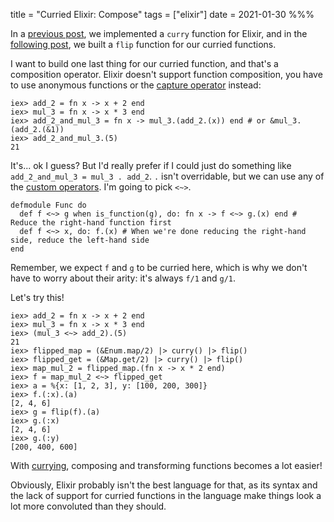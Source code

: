 title = "Curried Elixir: Compose"
tags = ["elixir"]
date = 2021-01-30
%%%

In a [previous post](https://evuez.net/posts/curried-elixir.html), we implemented a `curry` function for Elixir, and in the [following post](https://evuez.net/posts/curried-elixir-flip.html), we built a `flip` function for our curried functions.

I want to build one last thing for our curried function, and that's a composition operator. Elixir doesn't support function composition, you have to use anonymous functions or the [capture operator](https://hexdocs.pm/elixir/Kernel.SpecialForms.html#&/1) instead:

    iex> add_2 = fn x -> x + 2 end
    iex> mul_3 = fn x -> x * 3 end
    iex> add_2_and_mul_3 = fn x -> mul_3.(add_2.(x)) end # or &mul_3.(add_2.(&1))
    iex> add_2_and_mul_3.(5)
    21

  It's... ok I guess? But I'd really prefer if I could just do something like `add_2_and_mul_3 = mul_3 . add_2`.
  `.` isn't overridable, but we can use any of the [custom operators](https://hexdocs.pm/elixir/master/operators.html#defining-custom-operators). I'm going to pick `<~>`.

    defmodule Func do
      def f <~> g when is_function(g), do: fn x -> f <~> g.(x) end # Reduce the right-hand function first
      def f <~> x, do: f.(x) # When we're done reducing the right-hand side, reduce the left-hand side
    end

Remember, we expect `f` and `g` to be curried here, which is why we don't have to worry about their arity: it's always `f/1` and `g/1`.

Let's try this!

    iex> add_2 = fn x -> x + 2 end
    iex> mul_3 = fn x -> x * 3 end
    iex> (mul_3 <~> add_2).(5)
    21
    iex> flipped_map = (&Enum.map/2) |> curry() |> flip()
    iex> flipped_get = (&Map.get/2) |> curry() |> flip()
    iex> map_mul_2 = flipped_map.(fn x -> x * 2 end)
    iex> f = map_mul_2 <~> flipped_get
    iex> a = %{x: [1, 2, 3], y: [100, 200, 300]}
    iex> f.(:x).(a)
    [2, 4, 6]
    iex> g = flip(f).(a)
    iex> g.(:x)
    [2, 4, 6]
    iex> g.(:y)
    [200, 400, 600]

With [currying](https://evuez.net/posts/curried-elixir.html), composing and transforming functions becomes a lot easier!

Obviously, Elixir probably isn't the best language for that, as its syntax and the lack of support for curried functions in the language make things look a lot more convoluted than they should.
